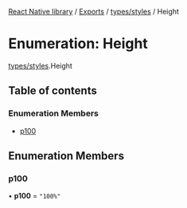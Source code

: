 [React Native library](../index.md) / [Exports](../modules.md) / [types/styles](../modules/types_styles.md) / Height

# Enumeration: Height

[types/styles](../modules/types_styles.md).Height

## Table of contents

### Enumeration Members

- [p100](types_styles.Height.md#p100)

## Enumeration Members

### p100

• **p100** = ``"100%"``
